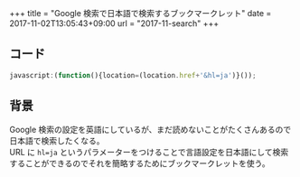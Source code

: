 +++
title = "Google 検索で日本語で検索するブックマークレット"
date = 2017-11-02T13:05:43+09:00
url = "2017-11-search"
+++

## コード

```javascript
javascript:(function(){location=(location.href+'&hl=ja')}());
```

## 背景

Google 検索の設定を英語にしているが、まだ読めないことがたくさんあるので日本語で検索したくなる。  
URL に `hl=ja` というパラメーターをつけることで言語設定を日本語にして検索することができるのでそれを簡略するためにブックマークレットを使う。

